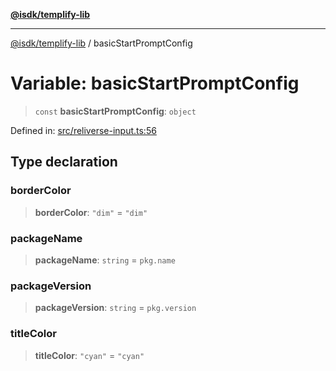 [**@isdk/templify-lib**](../README.md)

***

[@isdk/templify-lib](../globals.md) / basicStartPromptConfig

# Variable: basicStartPromptConfig

> `const` **basicStartPromptConfig**: `object`

Defined in: [src/reliverse-input.ts:56](https://github.com/isdk/templify-lib.js/blob/9c9e6fab88a3640338a82dfbafe2fc64c5e07a38/src/reliverse-input.ts#L56)

## Type declaration

### borderColor

> **borderColor**: `"dim"` = `"dim"`

### packageName

> **packageName**: `string` = `pkg.name`

### packageVersion

> **packageVersion**: `string` = `pkg.version`

### titleColor

> **titleColor**: `"cyan"` = `"cyan"`
